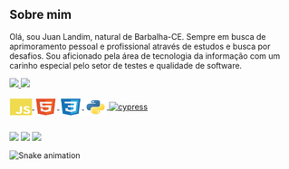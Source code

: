 ## Sobre mim

Olá, sou Juan Landim, natural de Barbalha-CE. Sempre em busca de aprimoramento pessoal e profissional através de estudos e busca por desafios. 
Sou aficionado pela área de tecnologia da informação com um carinho especial pelo setor de testes e qualidade de software.

 <div>
  <a href="https://github.com/juanlandim">
  <img height="160em" src="https://github-readme-stats.vercel.app/api?username=juanlandim&show_icons=true&theme=dracula&include_all_commits=true&count_private=true"/>
   <img height="160em" src="https://github-readme-stats.vercel.app/api/top-langs/?username=juanlandim&layout=compact&langs_count=7&theme=dracula"/>
</div>
<div style="display: inline_block"><br>
  <img align="center" alt="Js" height="30" width="40" src="https://raw.githubusercontent.com/devicons/devicon/master/icons/javascript/javascript-plain.svg">
  <img align="center" alt="TML" height="30" width="40" src="https://raw.githubusercontent.com/devicons/devicon/master/icons/html5/html5-original.svg">
  <img align="center" alt="CSS" height="30" width="40" src="https://raw.githubusercontent.com/devicons/devicon/master/icons/css3/css3-original.svg">
  <img align="center" alt="Python" height="30" width="40" src="https://raw.githubusercontent.com/devicons/devicon/master/icons/python/python-original.svg">
  <img align="center" alt="cypress" height="40" width="40" src="https://raw.githubusercontent.com/cypress-io/cypress-icons/master/src/logo/cypress-io-logo-round.svg">
  
 
</div>
  
  ##
 
<div> 
  <a href="https://www.instagram.com/juanlandim/" target="_blank"><img src="https://img.shields.io/badge/-Instagram-%23E4405F?style=for-the-badge&logo=instagram&logoColor=white" target="_blank"></a>
  <a href = "mailto:juan100mil@gmail.com"><img src="https://img.shields.io/badge/-Gmail-%23333?style=for-the-badge&logo=gmail&logoColor=white" target="_blank"></a>
  <a href="https://www.linkedin.com/in/juan-landim/" target="_blank"><img src="https://img.shields.io/badge/-LinkedIn-%230077B5?style=for-the-badge&logo=linkedin&logoColor=white" target="_blank"></a> 
 
  ![Snake animation](https://github.com/juanlandim/juanlandim/blob/output/github-contribution-grid-snake.svg)
 
</div>
